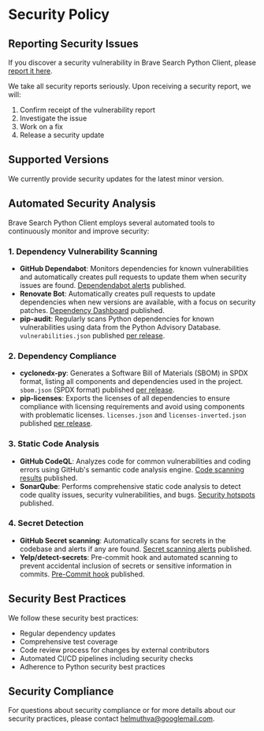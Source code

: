 # Security Policy

## Reporting Security Issues

If you discover a security vulnerability in Brave Search Python Client, please [report it here](https://github.com/helmut-hoffer-von-ankershoffen/brave-search-python-client/security/advisories/new).

We take all security reports seriously. Upon receiving a security report, we will:
1. Confirm receipt of the vulnerability report
2. Investigate the issue
3. Work on a fix
4. Release a security update

## Supported Versions

We currently provide security updates for the latest minor version.

## Automated Security Analysis

Brave Search Python Client employs several automated tools to continuously monitor and improve security:

### 1. Dependency Vulnerability Scanning

- **GitHub Dependabot**: Monitors dependencies for known vulnerabilities and automatically creates pull requests to update them when security issues are found. [Dependendabot alerts](https://github.com/helmut-hoffer-von-ankershoffen/brave-search-python-client/security/dependabot) published.
- **Renovate Bot**: Automatically creates pull requests to update dependencies when new versions are available, with a focus on security patches. [Dependency Dashboard](https://github.com/helmut-hoffer-von-ankershoffen/brave-search-python-client/issues) published.
- **pip-audit**: Regularly scans Python dependencies for known vulnerabilities using data from the Python Advisory Database. ```vulnerabilities.json``` published [per release](https://github.com/helmut-hoffer-von-ankershoffen/brave-search-python-client/releases).

### 2. Dependency Compliance

- **cyclonedx-py**: Generates a Software Bill of Materials (SBOM) in SPDX format, listing all components and dependencies used in the project. ```sbom.json``` (SPDX format) published [per release](https://github.com/helmut-hoffer-von-ankershoffen/brave-search-python-client/releases).
- **pip-licenses**: Exports the licenses of all dependencies to ensure compliance with licensing requirements and avoid using components with problematic licenses. ```licenses.json``` and ```licenses-inverted.json``` published [per release](https://github.com/helmut-hoffer-von-ankershoffen/brave-search-python-client/releases).

### 3. Static Code Analysis

- **GitHub CodeQL**: Analyzes code for common vulnerabilities and coding errors using GitHub's semantic code analysis engine. [Code scanning results](https://github.com/helmut-hoffer-von-ankershoffen/brave-search-python-client/security/code-scanning) published.
- **SonarQube**: Performs comprehensive static code analysis to detect code quality issues, security vulnerabilities, and bugs. [Security hotspots](https://sonarcloud.io/project/security_hotspots?id=helmut-hoffer-von-ankershoffen_brave-search-python-client) published.

### 4. Secret Detection
- **GitHub Secret scanning**: Automatically scans for secrets in the codebase and alerts if any are found. [Secret scanning alerts](https://github.com/helmut-hoffer-von-ankershoffen/brave-search-python-client/security/secret-scanning) published.
- **Yelp/detect-secrets**: Pre-commit hook and automated scanning to prevent accidental inclusion of secrets or sensitive information in commits. [Pre-Commit hook](https://github.com/helmut-hoffer-von-ankershoffen/brave-search-python-client/blob/main/.pre-commit-config.yaml) published.

## Security Best Practices

We follow these security best practices:
- Regular dependency updates
- Comprehensive test coverage
- Code review process for changes by external contributors
- Automated CI/CD pipelines including security checks
- Adherence to Python security best practices

## Security Compliance

For questions about security compliance or for more details about our security practices, please contact helmuthva@googlemail.com.
